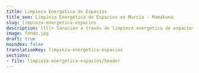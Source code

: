 ```yaml
---
title: Limpieza Energética de Espacios
title_seo: Limpieza Energética de Espacios en Murcia - Mamakuna
slug: limpieza-energetica-espacios
description: llll➤ Sanación a través de limpieza energética de espacios ✅ por Salom (Afree).
image: fondo.jpg
draft: true
noindex: false
translationKey: limpieza-energetica-espacios
sections:
- file: limpieza-energetica-espacios/header
---
```

